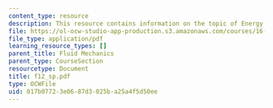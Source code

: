 ```yaml
---
content_type: resource
description: This resource contains information on the topic of Energy Conservation.
file: https://ol-ocw-studio-app-production.s3.amazonaws.com/courses/16-01-unified-engineering-i-ii-iii-iv-fall-2005-spring-2006/017b07723e0687d3025ba25a4f5d50ee_f12_sp.pdf
file_type: application/pdf
learning_resource_types: []
parent_title: Fluid Mechanics
parent_type: CourseSection
resourcetype: Document
title: f12_sp.pdf
type: OCWFile
uid: 017b0772-3e06-87d3-025b-a25a4f5d50ee
---
```

